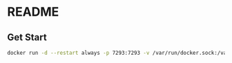 # README

## Get Start

```bash
docker run -d --restart always -p 7293:7293 -v /var/run/docker.sock:/var/run/docker.sock -v /etc/docker-console:/etc/docker-console --name docker-console  plankroot/docker-console
```
